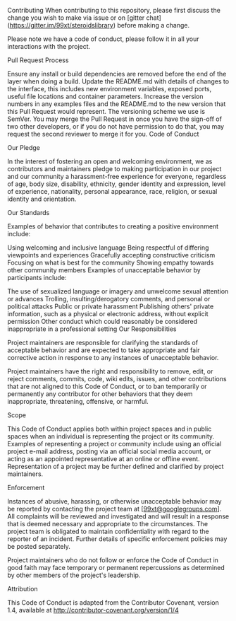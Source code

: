 Contributing
When contributing to this repository, please first discuss the change you wish to make via issue or on [gitter chat] (https://gitter.im/99xt/steroidslibrary) before making a change.

Please note we have a code of conduct, please follow it in all your interactions with the project.

Pull Request Process

Ensure any install or build dependencies are removed before the end of the layer when doing a build.
Update the README.md with details of changes to the interface, this includes new environment variables, exposed ports, useful file locations and container parameters.
Increase the version numbers in any examples files and the README.md to the new version that this Pull Request would represent. The versioning scheme we use is SemVer.
You may merge the Pull Request in once you have the sign-off of two other developers, or if you do not have permission to do that, you may request the second reviewer to merge it for you.
Code of Conduct

Our Pledge

In the interest of fostering an open and welcoming environment, we as contributors and maintainers pledge to making participation in our project and our community a harassment-free experience for everyone, regardless of age, body size, disability, ethnicity, gender identity and expression, level of experience, nationality, personal appearance, race, religion, or sexual identity and orientation.

Our Standards

Examples of behavior that contributes to creating a positive environment include:

Using welcoming and inclusive language
Being respectful of differing viewpoints and experiences
Gracefully accepting constructive criticism
Focusing on what is best for the community
Showing empathy towards other community members
Examples of unacceptable behavior by participants include:

The use of sexualized language or imagery and unwelcome sexual attention or advances
Trolling, insulting/derogatory comments, and personal or political attacks
Public or private harassment
Publishing others' private information, such as a physical or electronic address, without explicit permission
Other conduct which could reasonably be considered inappropriate in a professional setting
Our Responsibilities

Project maintainers are responsible for clarifying the standards of acceptable behavior and are expected to take appropriate and fair corrective action in response to any instances of unacceptable behavior.

Project maintainers have the right and responsibility to remove, edit, or reject comments, commits, code, wiki edits, issues, and other contributions that are not aligned to this Code of Conduct, or to ban temporarily or permanently any contributor for other behaviors that they deem inappropriate, threatening, offensive, or harmful.

Scope

This Code of Conduct applies both within project spaces and in public spaces when an individual is representing the project or its community. Examples of representing a project or community include using an official project e-mail address, posting via an official social media account, or acting as an appointed representative at an online or offline event. Representation of a project may be further defined and clarified by project maintainers.

Enforcement

Instances of abusive, harassing, or otherwise unacceptable behavior may be reported by contacting the project team at [99xt@googlegroups.com]. All complaints will be reviewed and investigated and will result in a response that is deemed necessary and appropriate to the circumstances. The project team is obligated to maintain confidentiality with regard to the reporter of an incident. Further details of specific enforcement policies may be posted separately.

Project maintainers who do not follow or enforce the Code of Conduct in good faith may face temporary or permanent repercussions as determined by other members of the project's leadership.

Attribution

This Code of Conduct is adapted from the Contributor Covenant, version 1.4, available at http://contributor-covenant.org/version/1/4